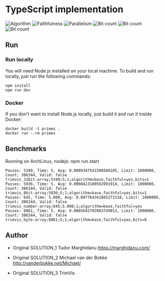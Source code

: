 # TypeScript implementation

![Algorithm](https://img.shields.io/badge/Algorithm-base-green)
![Faithfulness](https://img.shields.io/badge/Faithful-yes-green)
![Parallelism](https://img.shields.io/badge/Parallel-no-green)
![Bit count](https://img.shields.io/badge/Bits-1-green)
![Bit count](https://img.shields.io/badge/Bits-8-yellowgreen)
![Bit count](https://img.shields.io/badge/Bits-unknown-yellowgreen)

## Run

### Run locally

You will need Node.js installed on your local machine. To build and run locally, just run the following commands:

```
npm install
npm run dev
```

### Docker

If you don't want to install Node.js locally, just build it and run it inside Docker:

```
docker build -t primes .
docker run --rm primes
```

## Benchmarks

Running on ArchLinux, nodejs:
npm run start

```
Passes: 5349, Time: 5, Avg: 0.0009347541596560105, Limit: 1000000, Count: 306344, Valid: false
trimvis_32bit-array;5349;5;1;algorithm=base,faithful=yes,bits=1
Passes: 5936, Time: 5, Avg: 0.0008423180592991914, Limit: 1000000, Count: 306344, Valid: false
trimvis_8bit-array;5936;5;1;algorithm=base,faithful=yes,bits=1
Passes: 645, Time: 5.008, Avg: 0.007764341085271318, Limit: 1000000, Count: 306344, Valid: false
trimvis_number-array;645;5.008;1;algorithm=base,faithful=yes
Passes: 8861, Time: 5, Avg: 0.0005642703983749013, Limit: 1000000, Count: 306344, Valid: false
trimvis_byte-array;8861;5;1;algorithm=base,faithful=yes,bits=8
```

## Author

- Original SOLUTION_1
Tudor Marghidanu
https://marghidanu.com/

- Original SOLUTION_2
Michael van der Bokke
http://vanderbokke.net/Michael/

- Original SOLUTION_3
TrimVis
